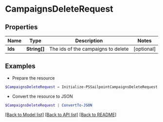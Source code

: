 # CampaignsDeleteRequest
## Properties

Name | Type | Description | Notes
------------ | ------------- | ------------- | -------------
**Ids** | **String[]** | The ids of the campaigns to delete | [optional] 

## Examples

- Prepare the resource
```powershell
$CampaignsDeleteRequest = Initialize-PSSailpointCampaignsDeleteRequest  -Ids [2c9180887335cee10173490db1776c26, 2c9180836a712436016a7125a90c0021]
```

- Convert the resource to JSON
```powershell
$CampaignsDeleteRequest | ConvertTo-JSON
```

[[Back to Model list]](../README.md#documentation-for-models) [[Back to API list]](../README.md#documentation-for-api-endpoints) [[Back to README]](../README.md)

